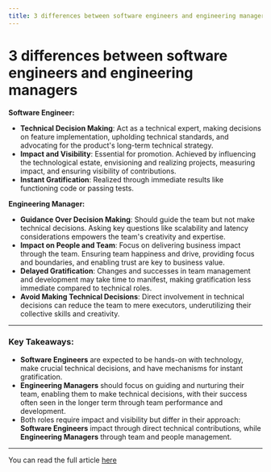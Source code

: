 ```yaml
---
title: 3 differences between software engineers and engineering managers
---
```


# 3 differences between software engineers and engineering managers

**Software Engineer:**

- **Technical Decision Making**: Act as a technical expert, making decisions on feature implementation, upholding technical standards, and advocating for the product's long-term technical strategy.
- **Impact and Visibility**: Essential for promotion. Achieved by influencing the technological estate, envisioning and realizing projects, measuring impact, and ensuring visibility of contributions.
- **Instant Gratification**: Realized through immediate results like functioning code or passing tests.

**Engineering Manager:**

- **Guidance Over Decision Making**: Should guide the team but not make technical decisions. Asking key questions like scalability and latency considerations empowers the team's creativity and expertise.
- **Impact on People and Team**: Focus on delivering business impact through the team. Ensuring team happiness and drive, providing focus and boundaries, and enabling trust are key to business value.
- **Delayed Gratification**: Changes and successes in team management and development may take time to manifest, making gratification less immediate compared to technical roles.
- **Avoid Making Technical Decisions**: Direct involvement in technical decisions can reduce the team to mere executors, underutilizing their collective skills and creativity.

---

### Key Takeaways:

- **Software Engineers** are expected to be hands-on with technology, make crucial technical decisions, and have mechanisms for instant gratification.
- **Engineering Managers** should focus on guiding and nurturing their team, enabling them to make technical decisions, with their success often seen in the longer term through team performance and development.
- Both roles require impact and visibility but differ in their approach: **Software Engineers** impact through direct technical contributions, while **Engineering Managers** through team and people management.

---
You can read the full article [here](https://thesoftwareengineeringtimes.substack.com/p/3-differences-between-software-engineers)